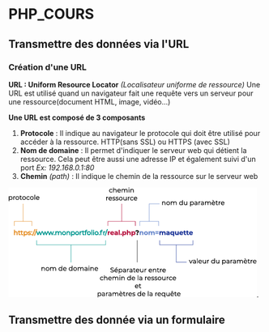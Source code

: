 # PHP_COURS
## Transmettre des données via l'URL
### Création d'une URL 
**URL : Uniform Resource Locator** *(Localisateur uniforme de ressource)*
Une URL est utilisé quand un navigateur fait une requête vers un serveur pour une ressource(document HTML, image, vidéo...)

**Une URL est composé de 3 composants**

1. **Protocole** : Il indique au navigateur le protocole qui doit être utilisé pour accéder à la ressource. HTTP(sans SSL) ou HTTPS (avec SSL)
2. **Nom de domaine** : Il permet d'indiquer le serveur web qui détient la ressource. Cela peut être aussi une adresse IP et également suivi d'un port *Ex: 192.168.0.1:80*
3. **Chemin** *(path)* : Il indique le chemin de la ressource sur le serveur web 

![Composant URL](/assets/url.png).

## Transmettre des donnée via un formulaire
